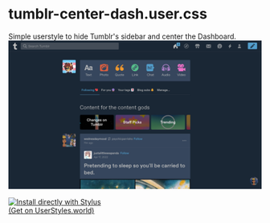 # tumblr-center-dash.user.css

Simple userstyle to hide Tumblr's sidebar and center the Dashboard.<br>
<img src="scrot.png">

[![Install directly with Stylus](https://img.shields.io/badge/Install%20directly%20with-Stylus-00adad.svg)](https://github.com/MarshDeer/tumblr-center-dashboard/raw/main/tumblr-center-dash.user.css)<br>
<a href="https://userstyles.world/style/8904/tumblr-center-dash">(Get on UserStyles.world)</a>
